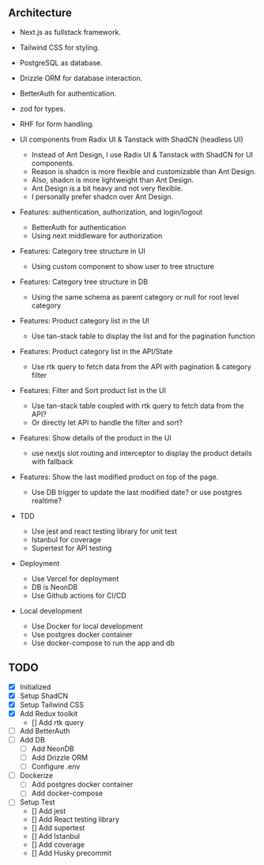 
## Architecture
 - Next.js as fullstack framework.
 - Tailwind CSS for styling.
 - PostgreSQL as database.
 - Drizzle ORM for database interaction.
 - BetterAuth for authentication.
 - zod for types.
 - RHF for form handling.
 - UI components from Radix UI & Tanstack with ShadCN (headless UI)
   - Instead of Ant Design, I use Radix UI & Tanstack with ShadCN for UI components.
   - Reason is shadcn is more flexible and customizable than Ant Design.
   - Also, shadcn is more lightweight than Ant Design.
   - Ant Design is a bit heavy and not very flexible.
   - I personally prefer shadcn over Ant Design.
 - Features: authentication, authorization, and login/logout
   - BetterAuth for authentication
   - Using next middleware for authorization
 - Features: Category tree structure in UI
    - Using custom component to show user to tree structure
- Features: Category tree structure in DB
    - Using the same schema as parent category or null for root level category
- Features: Product category list in the UI
    - Use tan-stack table to display the list and for the pagination function
- Features: Product category list in the API/State
    - Use rtk query to fetch data from the API with pagination & category filter
- Features: Filter and Sort product list in the UI
    - Use tan-stack table coupled with rtk query to fetch data from the API?
    - Or directly let API to handle the filter and sort?
- Features: Show details of the product in the UI
    - use nextjs slot routing and interceptor to display the product details with fallback
- Features: Show the last modified product on top of the page.
    - Use DB trigger to update the last modified date? or use postgres realtime?

- TDD 
    - Use jest and react testing library for unit test
    - Istanbul for coverage
    - Supertest for API testing
 
- Deployment
  - Use Vercel for deployment
  - DB is NeonDB
  - Use Github actions for CI/CD

- Local development
  - Use Docker for local development
  - Use postgres docker container
  - Use docker-compose to run the app and db


## TODO
 - [x] Initialized
 - [x] Setup ShadCN
 - [x] Setup Tailwind CSS
 - [x] Add Redux toolkit
   - [] Add rtk query
 - [ ] Add BetterAuth
 - [ ] Add DB
   - [ ] Add NeonDB
   - [ ] Add Drizzle ORM
   - [ ] Configure .env 
 - [ ] Dockerize
   - [ ] Add postgres docker container
   - [ ] Add docker-compose
 - [ ] Setup Test
   - [] Add jest
   - [] Add React testing library
   - [] Add supertest
   - [] Add Istanbul
   - [] Add coverage
   - [] Add Husky precommit
  
